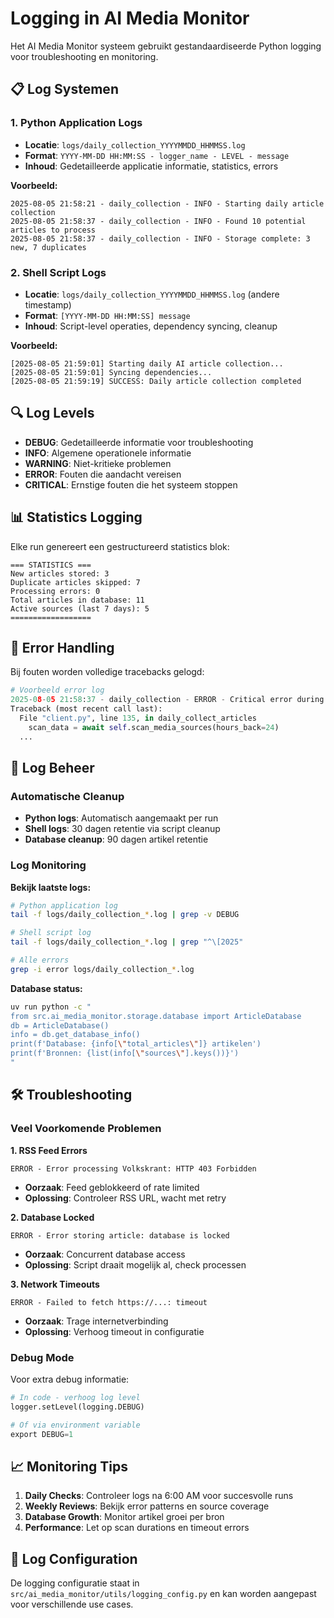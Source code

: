 # Logging in AI Media Monitor

Het AI Media Monitor systeem gebruikt gestandaardiseerde Python logging voor troubleshooting en monitoring.

## 📋 Log Systemen

### 1. Python Application Logs
- **Locatie**: `logs/daily_collection_YYYYMMDD_HHMMSS.log`
- **Format**: `YYYY-MM-DD HH:MM:SS - logger_name - LEVEL - message`
- **Inhoud**: Gedetailleerde applicatie informatie, statistics, errors

**Voorbeeld:**
```
2025-08-05 21:58:21 - daily_collection - INFO - Starting daily article collection
2025-08-05 21:58:37 - daily_collection - INFO - Found 10 potential articles to process
2025-08-05 21:58:37 - daily_collection - INFO - Storage complete: 3 new, 7 duplicates
```

### 2. Shell Script Logs  
- **Locatie**: `logs/daily_collection_YYYYMMDD_HHMMSS.log` (andere timestamp)
- **Format**: `[YYYY-MM-DD HH:MM:SS] message`
- **Inhoud**: Script-level operaties, dependency syncing, cleanup

**Voorbeeld:**
```
[2025-08-05 21:59:01] Starting daily AI article collection...
[2025-08-05 21:59:01] Syncing dependencies...
[2025-08-05 21:59:19] SUCCESS: Daily article collection completed
```

## 🔍 Log Levels

- **DEBUG**: Gedetailleerde informatie voor troubleshooting
- **INFO**: Algemene operationele informatie
- **WARNING**: Niet-kritieke problemen  
- **ERROR**: Fouten die aandacht vereisen
- **CRITICAL**: Ernstige fouten die het systeem stoppen

## 📊 Statistics Logging

Elke run genereert een gestructureerd statistics blok:

```
=== STATISTICS ===
New articles stored: 3
Duplicate articles skipped: 7
Processing errors: 0
Total articles in database: 11
Active sources (last 7 days): 5
==================
```

## 🚨 Error Handling

Bij fouten worden volledige tracebacks gelogd:

```python
# Voorbeeld error log
2025-08-05 21:58:37 - daily_collection - ERROR - Critical error during daily collection: Connection failed
Traceback (most recent call last):
  File "client.py", line 135, in daily_collect_articles
    scan_data = await self.scan_media_sources(hours_back=24)
  ...
```

## 📁 Log Beheer

### Automatische Cleanup
- **Python logs**: Automatisch aangemaakt per run
- **Shell logs**: 30 dagen retentie via script cleanup
- **Database cleanup**: 90 dagen artikel retentie

### Log Monitoring

**Bekijk laatste logs:**
```bash
# Python application log
tail -f logs/daily_collection_*.log | grep -v DEBUG

# Shell script log  
tail -f logs/daily_collection_*.log | grep "^\[2025"

# Alle errors
grep -i error logs/daily_collection_*.log
```

**Database status:**
```bash
uv run python -c "
from src.ai_media_monitor.storage.database import ArticleDatabase
db = ArticleDatabase()
info = db.get_database_info()
print(f'Database: {info[\"total_articles\"]} artikelen')
print(f'Bronnen: {list(info[\"sources\"].keys())}')
"
```

## 🛠️ Troubleshooting

### Veel Voorkomende Problemen

**1. RSS Feed Errors**
```
ERROR - Error processing Volkskrant: HTTP 403 Forbidden
```
- **Oorzaak**: Feed geblokkeerd of rate limited
- **Oplossing**: Controleer RSS URL, wacht met retry

**2. Database Locked**
```  
ERROR - Error storing article: database is locked
```
- **Oorzaak**: Concurrent database access
- **Oplossing**: Script draait mogelijk al, check processen

**3. Network Timeouts**
```
ERROR - Failed to fetch https://...: timeout
```
- **Oorzaak**: Trage internetverbinding  
- **Oplossing**: Verhoog timeout in configuratie

### Debug Mode

Voor extra debug informatie:

```python
# In code - verhoog log level
logger.setLevel(logging.DEBUG)

# Of via environment variable
export DEBUG=1
```

## 📈 Monitoring Tips

1. **Daily Checks**: Controleer logs na 6:00 AM voor succesvolle runs
2. **Weekly Reviews**: Bekijk error patterns en source coverage  
3. **Database Growth**: Monitor artikel groei per bron
4. **Performance**: Let op scan durations en timeout errors

## 🔧 Log Configuration

De logging configuratie staat in `src/ai_media_monitor/utils/logging_config.py` en kan worden aangepast voor verschillende use cases.